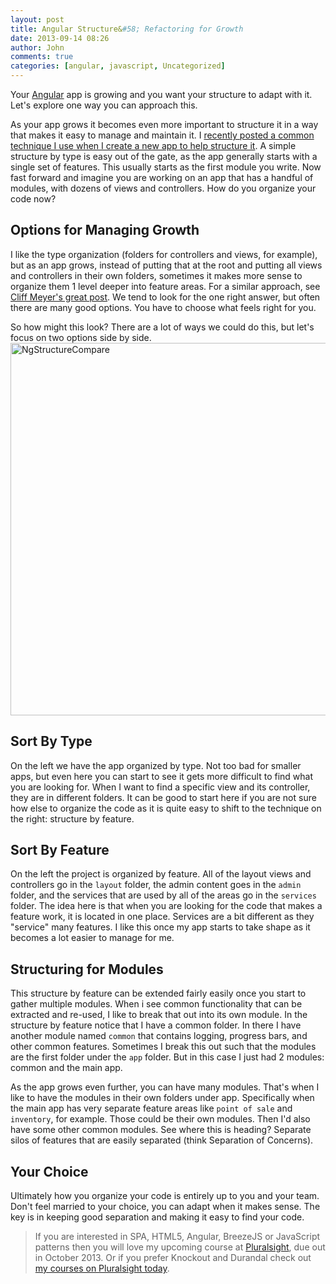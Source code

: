 ```yaml
---
layout: post
title: Angular Structure&#58; Refactoring for Growth
date: 2013-09-14 08:26
author: John
comments: true
categories: [angular, javascript, Uncategorized]
---
```

<p>Your <a href="http://www.angularjs.org" target="_blank">Angular</a> app is growing and you want your structure to adapt with it. Let's explore one way you can approach this.</p>

<p>As your app grows it becomes even more important to structure it in a way that makes it easy to manage and maintain it. I <a href="http://www.johnpapa.net/structuring-an-angular-project/" target="_blank">recently posted a common technique I use when I create a new app to help structure it</a>. A simple structure by type is easy out of the gate, as the app generally starts with a single set of features. This usually starts as the first module you write. Now fast forward and imagine you are working on an app that has a handful of modules, with dozens of views and controllers. How do you organize your code now?</p>

<h2>Options for Managing Growth</h2>

<p>I like the type organization (folders for controllers and views, for example), but as an app grows, instead of putting that at the root and putting all views and controllers in their own folders, sometimes it makes more sense to organize them 1 level deeper into feature areas. For a similar approach, see <a href="http://cliffmeyers.com/blog/2013/4/21/code-organization-angularjs-javascript" target="_blank">Cliff Meyer's great post</a>. We tend to look for the one right answer, but often there are many good options. You have to choose what feels right for you.</p>

<p>So how might this look? There are a lot of ways we could do this, but let's focus on two options side by side. <img src="http://images.johnpapa.net/wp-content/uploads/2013/08/NgStructureCompare.jpg" alt="NgStructureCompare" width="529" height="596" class="aligncenter size-full wp-image-21361" /></p>

<h2>Sort By Type</h2>

<p>On the left we have the app organized by type. Not too bad for smaller apps, but even here you can start to see it gets more difficult to find what you are looking for. When I want to find a specific view and its controller, they are in different folders. It can be good to start here if you are not sure how else to organize the code as it is quite easy to shift to the technique on the right: structure by feature.</p>

<h2>Sort By Feature</h2>

<p>On the left the project is organized by feature. All of the layout views and controllers go in the <code>layout</code> folder, the admin content goes in the <code>admin</code> folder, and the services that are used by all of the areas go in the <code>services</code> folder. The idea here is that when you are looking for the code that makes a feature work, it is located in one place. Services are a bit different as they "service" many features. I like this once my app starts to take shape as it becomes a lot easier to manage for me.</p>

<h2>Structuring for Modules</h2>

<p>This structure by feature can be extended fairly easily once you start to gather multiple modules. When i see common functionality that can be extracted and re-used, I like to break that out into its own module. In the structure by feature notice that I have a common folder. In there I have another module named <code>common</code> that contains logging, progress bars, and other common features. Sometimes I break this out such that the modules are the first folder under the <code>app</code> folder. But in this case I just had 2 modules: common and the main app.</p>

<p>As the app grows even further, you can have many modules. That's when I like to have the modules in their own folders under app. Specifically when the main app has very separate feature areas like <code>point of sale</code> and <code>inventory</code>, for example. Those could be their own modules. Then I'd also have some other common modules. See where this is heading? Separate silos of features that are easily separated (think Separation of Concerns).</p>

<h2>Your Choice</h2>

<p>Ultimately how you organize your code is entirely up to you and your team. Don't feel married to your choice, you can adapt when it makes sense. The key is in keeping good separation and making it easy to find your code.</p>

<blockquote>
  <p>If you are interested in SPA, HTML5, Angular, BreezeJS or JavaScript patterns then you will love my upcoming course at <a href="http://pluralsight.com/training/Authors/Details/john-papa" target="_blank">Pluralsight</a>, due out in October 2013. Or if you prefer Knockout and Durandal check out <a href="http://pluralsight.com/training/Authors/Details/john-papa" target="_blank">my courses on Pluralsight today</a>.</p>
</blockquote>

